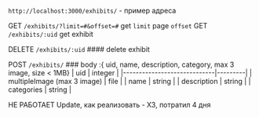 `http://localhost:3000/exhibits/` - пример адреса

GET `/exhibits/?limit=#&offset=#` get `limit` page `offset`
GET `/exhibits/:uid` get exhibit



DELETE `/exhibits/:uid` #### delete exhibit

POST `/exhibits/` ### body
 :{ uid, name, description, category, max 3 image, size < 1MB}
| uid                         | integer |
|-----------------------------|---------|
| multipleImage (max 3 image) | file    |
| name                        | string  |
| description                 | string  |
| categories                  | string  |

НЕ РАБОТАЕТ Update, как реализовать - ХЗ, потратил 4 дня



